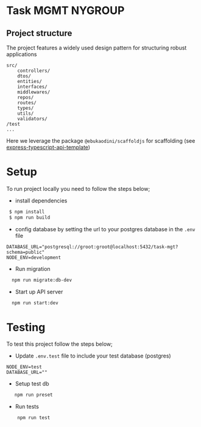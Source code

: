 

# Task MGMT NYGROUP 


## Project structure 

The project features a widely used design pattern for structuring robust applications

```
src/
    controllers/
    dtos/
    entities/
    interfaces/
    middlewares/
    repos/
    routes/
    types/
    utils/
    validators/
/test
...
```

Here we leverage the package `@ebukaodini/scaffoldjs` for scaffolding (see [express-typescript-api-template](https://github.com/ebukaodini/express-typescript-api-template))


# Setup 

To run project locally you need to follow the steps below;

- install dependencies
```bash
 $ npm install
 $ npm run build
```

- config database by setting the url to your postgres database in the `.env` file 

```
DATABASE_URL="postgresql://groot:groot@localhost:5432/task-mgt?schema=public"
NODE_ENV=development
```

- Run migration 

```bash
  npm run migrate:db-dev
```

- Start up API server 

```bash 
  npm run start:dev
```

# Testing 

To test this project follow the steps below; 

- Update `.env.test` file to include your test database (postgres)
```
NODE_ENV=test
DATABASE_URL=""
```
- Setup test db 
```bash
   npm run preset
```

- Run tests

```bash
    npm run test
```